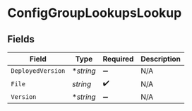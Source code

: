 # ConfigGroupLookupsLookup


## Fields

| Field              | Type               | Required           | Description        |
| ------------------ | ------------------ | ------------------ | ------------------ |
| `DeployedVersion`  | **string*          | :heavy_minus_sign: | N/A                |
| `File`             | *string*           | :heavy_check_mark: | N/A                |
| `Version`          | **string*          | :heavy_minus_sign: | N/A                |